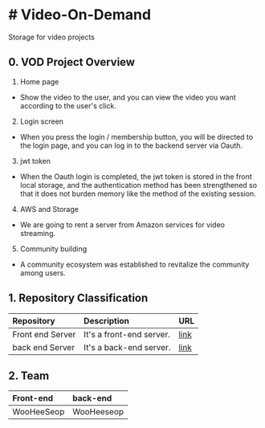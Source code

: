 # # Video-On-Demand
Storage for video projects
## 0. VOD Project Overview
1. Home page
* Show the video to the user, and you can view the video you want according to the user's click.
2. Login screen
* When you press the login / membership button, you will be directed to the login page, and you can log in to the backend server via Oauth.
3. jwt token
* When the Oauth login is completed, the jwt token is stored in the front local storage, and the authentication method has been strengthened so that it does not burden memory like the method of the existing session.
4. AWS and Storage
* We are going to rent a server from Amazon services for video streaming.
5. Community building
* A community ecosystem was established to revitalize the community among users.


## 1. Repository Classification


|Repository|Description|URL|
|:---|:---|:---|
|Front end Server |It's a front-end server.|[link](https://github.com/dnjswns1992/Vod-Frond-end-Server)|
|back end Server |It's a back-end server.|[link](https://github.com/dnjswns1992/Vod-Back-End)|

## 2. Team

|Front-end |back-end|
|:---|:---|
|WooHeeSeop |WooHeeseop|
